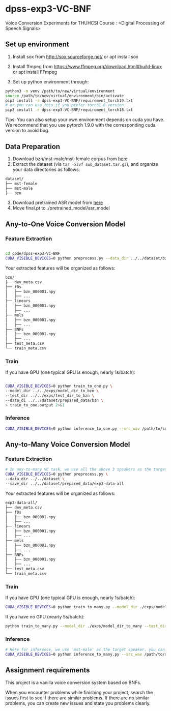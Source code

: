 # dpss-exp3-VC-BNF
Voice Conversion Experiments for THUHCSI Course : &lt;Digital Processing of Speech Signals>


## Set up environment

1. Install sox from http://sox.sourceforge.net/ or apt install sox

2. Install ffmpeg from https://www.ffmpeg.org/download.html#build-linux or apt install FFmpeg

3. Set up python environment through:
```bash
python3 -m venv /path/to/new/virtual/environment
source /path/to/new/virtual/environment/bin/activate
pip3 install -r dpss-exp3-VC-BNF/requirement_torch19.txt
# or you can use this if you prefer torch1.8 version
pip3 install -r dpss-exp3-VC-BNF/requirement_torch18.txt
```
Tips: You can also setup your own environment depends on cuda you have.
We recommend that you use pytorch 1.9.0 with the corresponding cuda version to avoid bug.
## Data Preparation
1. Download bzn/mst-male/mst-female corpus from [here](https://cloud.tsinghua.edu.cn/f/c8f3614b438b4c94984e/)
2. Extract the dataset (via `tar -xzvf sub_dataset.tar.gz`), and organize your data directories as follows:
```bash
dataset/
├── mst-female
├── mst-male
├── bzn
```
3. Download pretrained ASR model from [here](https://cloud.tsinghua.edu.cn/f/6e02e07b74864e80ab2f/)
4. Move final.pt to ./pretrained_model/asr_model



## Any-to-One Voice Conversion Model

### Feature Extraction

```bash

cd code/dpss-exp3-VC-BNF 
CUDA_VISIBLE_DEVICES=0 python preprocess.py --data_dir ../../dataset/bzn --save_dir ../../dataset/prepared_data/bzn

```

Your extracted features will be organized as follows:
```bash
bzn/
├── dev_meta.csv
├── f0s
│   ├── bzn_000001.npy
│   ├── ...
├── linears
│   ├── bzn_000001.npy
│   ├── ...
├── mels
│   ├── bzn_000001.npy
│   ├── ...
├── BNFs
│   ├── bzn_000001.npy
│   ├── ...
├── test_meta.csv
└── train_meta.csv
```


### Train

If you have GPU (one typical GPU is enough, nearly 1s/batch):
```bash

CUDA_VISIBLE_DEVICES=0 python train_to_one.py \
--model_dir ../../exps/model_dir_to_bzn \
--test_dir ../../exps/test_dir_to_bzn \
--data_di ../../dataset/prepared_data/bzn \
> train_to_one.output 2>&1

```

### Inference

```bash
CUDA_VISIBLE_DEVICES=0 python inference_to_one.py --src_wav /path/to/source/xx.wav --ckpt ../exps/model_dir_to_bzn/bnf-vc-to-one-49.pt --save_dir ./test_dir/
```


## Any-to-Many Voice Conversion Model

### Feature Extraction

```bash
# In any-to-many VC task, we use all the above 3 speakers as the target speaker set.
CUDA_VISIBLE_DEVICES=0 python preprocess.py \
--data_dir ../../dataset \
--save_dir ../../dataset/prepared_data/exp3-data-all

```

Your extracted features will be organized as follows:
```bash
exp3-data-all/
├── dev_meta.csv
├── f0s
│   ├── bzn_000001.npy
│   ├── ...
├── linears
│   ├── bzn_000001.npy
│   ├── ...
├── mels
│   ├── bzn_000001.npy
│   ├── ...
├── BNFs
│   ├── bzn_000001.npy
│   ├── ...
├── test_meta.csv
└── train_meta.csv
```

### Train

If you have GPU (one typical GPU is enough, nearly 1s/batch):
```bash
CUDA_VISIBLE_DEVICES=0 python train_to_many.py --model_dir ./exps/model_dir_to_many --test_dir ./exps/test_dir_to_many --data_dir /path/to/save_data/exp3-data-all
```

If you have no GPU (nearly 5s/batch):

```bash
python train_to_many.py --model_dir ./exps/model_dir_to_many --test_dir ./exps/test_dir_to_many --data_dir /path/to/save_data/exp3-data-all
```
### Inference

```bash
# Here for inference, we use 'mst-male' as the target speaker. you can change the tgt_spk argument to any of the above 3 speakers. 
CUDA_VISIBLE_DEVICES=0 python inference_to_many.py --src_wav /path/to/source/*.wav --tgt_spk bzn/mst-female/mst-male --ckpt ./model_dir/bnf-vc-to-many-49.pt --save_dir ./test_dir/
```

## Assignment requirements
This project is a vanilla voice conversion system based on BNFs. 

When you encounter problems while finishing your project, search the issues first to see if there are similar problems. If there are no similar problems, you can create new issues and state you problems clearly.
